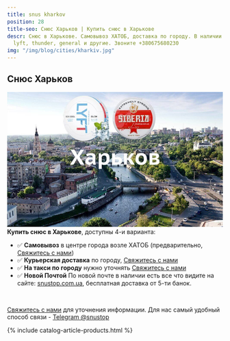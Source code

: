 ```yaml
---
title: snus kharkov
position: 28
title-seo: Снюс Харьков | Купить снюс в Харькове
descr: Снюс в Харькове. Самовывоз ХАТОБ, доставка по городу. В наличии siberia, odens,
  lyft, thunder, general и другие. Звоните +380675680230
img: "/img/blog/cities/kharkiv.jpg"
---
```


<section class="mb-4">
	<h1>Снюс Харьков</h1>
	<div class="row">
		<div class="col-md-7">
			<img class="img-fluid" src="/img/blog/cities/kharkiv.jpg" alt="Снюс в Харькове">
		</div>
		<div class="col-md-5">
			<strong>Купить снюс в Харькове</strong>, доступны 4-и варианта:
			<ul>
				<li>✅ <b>Самовывоз</b> в центре города возле ХАТОБ (предварительно, <a href="#contactModal" data-toggle="modal" data-target="#contactModal">Свяжитесь с нами</a>)</li>
				<li>✅ <b>Курьерская доставка</b> по городу, <a href="#contactModal" data-toggle="modal" data-target="#contactModal">Свяжитесь с нами</a></li>
				<li>✅ <b>На такси по городу</b> нужно уточнять <a href="#contactModal" data-toggle="modal" data-target="#contactModal">Свяжитесь с нами</a></li>
				<li>✅ <b>Новой Почтой</b> По новой почте в наличии есть все что видите на сайте: <a href="/">snustop.com.ua</a>, бесплатная доставка от 5-ти банок.</li>
			</ul><br>
			<p><a href="#contactModal" data-toggle="modal" data-target="#contactModal">Свяжитесь с нами</a> для уточнения информации. Для нас самый удобный способ связи - <a href="//t.me/snustop" target="_blank" title="Telegram"><i class="icon-telegram"></i>Telegram @snustop</a></p>
		</div>
	</div>
</section>

{% include catalog-article-products.html %}